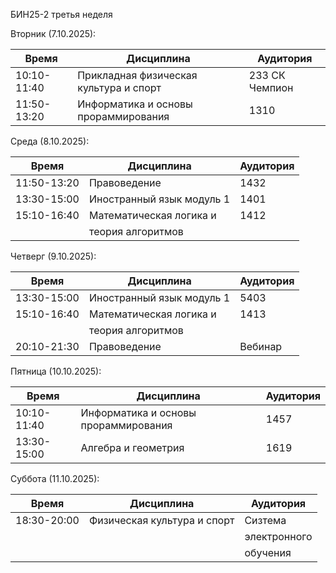 БИН25-2 третья неделя

Вторник (7.10.2025):
 
| Время       | Дисциплина                            | Аудитория     |
| ----------- | --------------------------------------| ---------     |
| 10:10-11:40 | Прикладная физическая культура и спорт| 233 СК Чемпион|
| 11:50-13:20 | Информатика и основы прораммирования  | 1310          |

Среда (8.10.2025):

| Время       | Дисциплина                            | Аудитория     |
| ----------- | --------------------------------------| --------------|
| 11:50-13:20 | Правоведение                          | 1432          |
| 13:30-15:00 | Иностранный язык модуль 1             | 1401          |
| 15:10-16:40 | Математическая логика и               | 1412          |
|             | теория алгоритмов                     |               |

Четверг (9.10.2025):

| Время       | Дисциплина                            | Аудитория     |
| ----------- | --------------------------------------| --------------|
| 13:30-15:00 | Иностранный язык модуль 1             | 5403          |
| 15:10-16:40 | Математическая логика и               | 1413          |
|             | теория алгоритмов                     |               |
| 20:10-21:30 | Правоведение                          | Вебинар       |

Пятница (10.10.2025):

| Время       | Дисциплина                            | Аудитория     |
| ----------- | --------------------------------------| --------------|
| 10:10-11:40 | Информатика и основы прораммирования  | 1457          |
| 13:30-15:00 | Алгебра и геометрия                   | 1619          |

Суббота (11.10.2025):

| Время       | Дисциплина                            | Аудитория     |
| ----------- | --------------------------------------| --------------|
| 18:30-20:00 | Физическая культура и спорт           | Сизтема       |
|             |                                       | электронного  |
|             |                                       | обучения      |